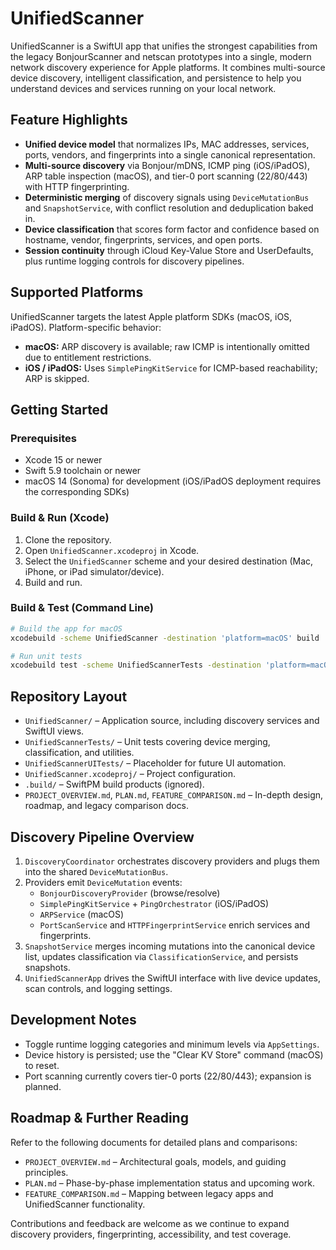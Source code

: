 # UnifiedScanner

UnifiedScanner is a SwiftUI app that unifies the strongest capabilities from the legacy BonjourScanner and netscan prototypes into a single, modern network discovery experience for Apple platforms. It combines multi-source device discovery, intelligent classification, and persistence to help you understand devices and services running on your local network.

## Feature Highlights
- **Unified device model** that normalizes IPs, MAC addresses, services, ports, vendors, and fingerprints into a single canonical representation.
- **Multi-source discovery** via Bonjour/mDNS, ICMP ping (iOS/iPadOS), ARP table inspection (macOS), and tier-0 port scanning (22/80/443) with HTTP fingerprinting.
- **Deterministic merging** of discovery signals using `DeviceMutationBus` and `SnapshotService`, with conflict resolution and deduplication baked in.
- **Device classification** that scores form factor and confidence based on hostname, vendor, fingerprints, services, and open ports.
- **Session continuity** through iCloud Key-Value Store and UserDefaults, plus runtime logging controls for discovery pipelines.

## Supported Platforms
UnifiedScanner targets the latest Apple platform SDKs (macOS, iOS, iPadOS). Platform-specific behavior:
- **macOS:** ARP discovery is available; raw ICMP is intentionally omitted due to entitlement restrictions.
- **iOS / iPadOS:** Uses `SimplePingKitService` for ICMP-based reachability; ARP is skipped.

## Getting Started
### Prerequisites
- Xcode 15 or newer
- Swift 5.9 toolchain or newer
- macOS 14 (Sonoma) for development (iOS/iPadOS deployment requires the corresponding SDKs)

### Build & Run (Xcode)
1. Clone the repository.
2. Open `UnifiedScanner.xcodeproj` in Xcode.
3. Select the `UnifiedScanner` scheme and your desired destination (Mac, iPhone, or iPad simulator/device).
4. Build and run.

### Build & Test (Command Line)
```bash
# Build the app for macOS
xcodebuild -scheme UnifiedScanner -destination 'platform=macOS' build

# Run unit tests
xcodebuild test -scheme UnifiedScannerTests -destination 'platform=macOS'
```

## Repository Layout
- `UnifiedScanner/` – Application source, including discovery services and SwiftUI views.
- `UnifiedScannerTests/` – Unit tests covering device merging, classification, and utilities.
- `UnifiedScannerUITests/` – Placeholder for future UI automation.
- `UnifiedScanner.xcodeproj/` – Project configuration.
- `.build/` – SwiftPM build products (ignored).
- `PROJECT_OVERVIEW.md`, `PLAN.md`, `FEATURE_COMPARISON.md` – In-depth design, roadmap, and legacy comparison docs.

## Discovery Pipeline Overview
1. `DiscoveryCoordinator` orchestrates discovery providers and plugs them into the shared `DeviceMutationBus`.
2. Providers emit `DeviceMutation` events:
   - `BonjourDiscoveryProvider` (browse/resolve)
   - `SimplePingKitService` + `PingOrchestrator` (iOS/iPadOS)
   - `ARPService` (macOS)
   - `PortScanService` and `HTTPFingerprintService` enrich services and fingerprints.
3. `SnapshotService` merges incoming mutations into the canonical device list, updates classification via `ClassificationService`, and persists snapshots.
4. `UnifiedScannerApp` drives the SwiftUI interface with live device updates, scan controls, and logging settings.

## Development Notes
- Toggle runtime logging categories and minimum levels via `AppSettings`.
- Device history is persisted; use the "Clear KV Store" command (macOS) to reset.
- Port scanning currently covers tier-0 ports (22/80/443); expansion is planned.

## Roadmap & Further Reading
Refer to the following documents for detailed plans and comparisons:
- `PROJECT_OVERVIEW.md` – Architectural goals, models, and guiding principles.
- `PLAN.md` – Phase-by-phase implementation status and upcoming work.
- `FEATURE_COMPARISON.md` – Mapping between legacy apps and UnifiedScanner functionality.

Contributions and feedback are welcome as we continue to expand discovery providers, fingerprinting, accessibility, and test coverage.
